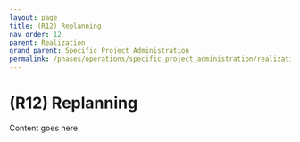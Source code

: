 ```yaml
---
layout: page
title: (R12) Replanning
nav_order: 12
parent: Realization
grand_parent: Specific Project Administration
permalink: /phases/operations/specific_project_administration/realization/r12/
---
```


# (R12) Replanning
Content goes here